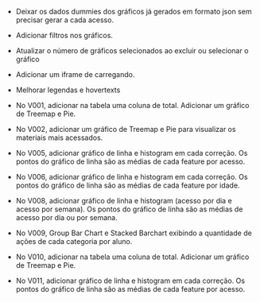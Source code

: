 - Deixar os dados dummies dos gráficos já gerados em formato json sem precisar gerar a cada acesso.
- Adicionar filtros nos gráficos.
- Atualizar o número de gráficos selecionados ao excluir ou selecionar o gráfico
- Adicionar um iframe de carregando.
- Melhorar legendas e hovertexts

- No V001, adicionar na tabela uma coluna de total. Adicionar um gráfico de Treemap e Pie.
- No V002, adicionar um gráfico de Treemap e Pie para visualizar os materiais mais acessados.
- No V005, adicionar gráfico de linha e histogram em cada correção. Os pontos do gráfico de linha são as médias de cada feature por acesso.
- No V006, adicionar gráfico de linha e histogram em cada correção. Os pontos do gráfico de linha são as médias de cada feature por idade.
- No V008, adicionar gráfico de linha e histogram (acesso por dia e acesso por semana). Os pontos do gráfico de linha são as médias de acesso por dia ou por semana.
- No V009, Group Bar Chart e Stacked Barchart exibindo a quantidade de ações de cada categoria por aluno.
- No V010, adicionar na tabela uma coluna de total. Adicionar um gráfico de Treemap e Pie.
- No V011, adicionar gráfico de linha e histogram em cada correção. Os pontos do gráfico de linha são as médias de cada feature por acesso.